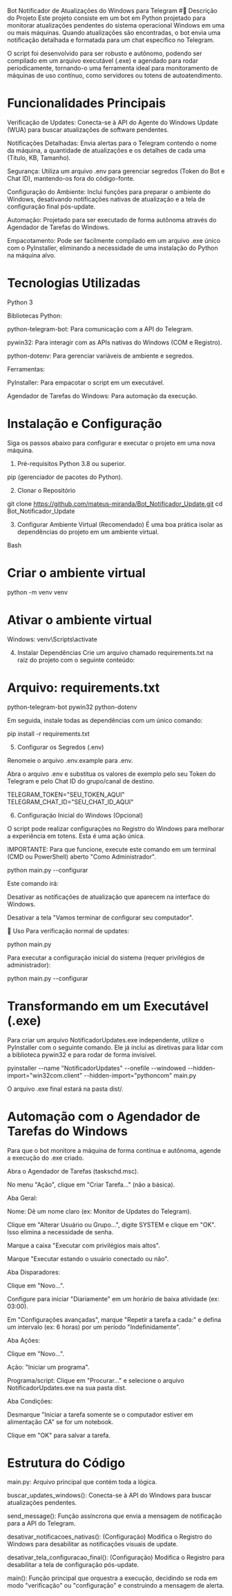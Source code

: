 Bot Notificador de Atualizações do Windows para Telegram
#📖 Descrição do Projeto
Este projeto consiste em um bot em Python projetado para monitorar atualizações pendentes do sistema operacional Windows em uma ou mais máquinas. Quando atualizações são encontradas, o bot envia uma notificação detalhada e formatada para um chat específico no Telegram.

O script foi desenvolvido para ser robusto e autônomo, podendo ser compilado em um arquivo executável (.exe) e agendado para rodar periodicamente, tornando-o uma ferramenta ideal para monitoramento de máquinas de uso contínuo, como servidores ou totens de autoatendimento.

# Funcionalidades Principais
Verificação de Updates: Conecta-se à API do Agente do Windows Update (WUA) para buscar atualizações de software pendentes.

Notificações Detalhadas: Envia alertas para o Telegram contendo o nome da máquina, a quantidade de atualizações e os detalhes de cada uma (Título, KB, Tamanho).

Segurança: Utiliza um arquivo .env para gerenciar segredos (Token do Bot e Chat ID), mantendo-os fora do código-fonte.

Configuração do Ambiente: Inclui funções para preparar o ambiente do Windows, desativando notificações nativas de atualização e a tela de configuração final pós-update.

Automação: Projetado para ser executado de forma autônoma através do Agendador de Tarefas do Windows.

Empacotamento: Pode ser facilmente compilado em um arquivo .exe único com o PyInstaller, eliminando a necessidade de uma instalação do Python na máquina alvo.

# Tecnologias Utilizadas
Python 3

Bibliotecas Python:

python-telegram-bot: Para comunicação com a API do Telegram.

pywin32: Para interagir com as APIs nativas do Windows (COM e Registro).

python-dotenv: Para gerenciar variáveis de ambiente e segredos.

Ferramentas:

PyInstaller: Para empacotar o script em um executável.

Agendador de Tarefas do Windows: Para automação da execução.

# Instalação e Configuração
Siga os passos abaixo para configurar e executar o projeto em uma nova máquina.

1. Pré-requisitos
Python 3.8 ou superior.

pip (gerenciador de pacotes do Python).

2. Clonar o Repositório


git clone https://github.com/mateus-miranda/Bot_Notificador_Update.git
cd Bot_Notificador_Update

3. Configurar Ambiente Virtual (Recomendado)
É uma boa prática isolar as dependências do projeto em um ambiente virtual.

Bash

# Criar o ambiente virtual
python -m venv venv

# Ativar o ambiente virtual
Windows:
venv\Scripts\activate

4. Instalar Dependências
Crie um arquivo chamado requirements.txt na raiz do projeto com o seguinte conteúdo:

# Arquivo: requirements.txt
python-telegram-bot
pywin32
python-dotenv

Em seguida, instale todas as dependências com um único comando:

pip install -r requirements.txt

5. Configurar os Segredos (.env)

Renomeie o arquivo .env.example para .env.

Abra o arquivo .env e substitua os valores de exemplo pelo seu Token do Telegram e pelo Chat ID do grupo/canal de destino.


TELEGRAM_TOKEN="SEU_TOKEN_AQUI"
TELEGRAM_CHAT_ID="SEU_CHAT_ID_AQUI"

6. Configuração Inicial do Windows (Opcional)

O script pode realizar configurações no Registro do Windows para melhorar a experiência em totens. Esta é uma ação única.

IMPORTANTE: Para que funcione, execute este comando em um terminal (CMD ou PowerShell) aberto "Como Administrador".


python main.py --configurar

Este comando irá:

Desativar as notificações de atualização que aparecem na interface do Windows.

Desativar a tela "Vamos terminar de configurar seu computador".

🏃 Uso
Para verificação normal de updates:

python main.py

Para executar a configuração inicial do sistema (requer privilégios de administrador):

python main.py --configurar

# Transformando em um Executável (.exe)
Para criar um arquivo NotificadorUpdates.exe independente, utilize o PyInstaller com o seguinte comando. Ele já inclui as diretivas para lidar com a biblioteca pywin32 e para rodar de forma invisível.


pyinstaller --name "NotificadorUpdates" --onefile --windowed --hidden-import="win32com.client" --hidden-import="pythoncom" main.py

O arquivo .exe final estará na pasta dist/.

# Automação com o Agendador de Tarefas do Windows

Para que o bot monitore a máquina de forma contínua e autônoma, agende a execução do .exe criado.

Abra o Agendador de Tarefas (taskschd.msc).

No menu "Ação", clique em "Criar Tarefa..." (não a básica).

Aba Geral:

Nome: Dê um nome claro (ex: Monitor de Updates do Telegram).

Clique em "Alterar Usuário ou Grupo...", digite SYSTEM e clique em "OK". Isso elimina a necessidade de senha.

Marque a caixa "Executar com privilégios mais altos".

Marque "Executar estando o usuário conectado ou não".

Aba Disparadores:

Clique em "Novo...".

Configure para iniciar "Diariamente" em um horário de baixa atividade (ex: 03:00).

Em "Configurações avançadas", marque "Repetir a tarefa a cada:" e defina um intervalo (ex: 6 horas) por um período "Indefinidamente".

Aba Ações:

Clique em "Novo...".

Ação: "Iniciar um programa".

Programa/script: Clique em "Procurar..." e selecione o arquivo NotificadorUpdates.exe na sua pasta dist.

Aba Condições:

Desmarque "Iniciar a tarefa somente se o computador estiver em alimentação CA" se for um notebook.

Clique em "OK" para salvar a tarefa.

# Estrutura do Código
main.py: Arquivo principal que contém toda a lógica.

buscar_updates_windows(): Conecta-se à API do Windows para buscar atualizações pendentes.

send_message(): Função assíncrona que envia a mensagem de notificação para a API do Telegram.

desativar_notificacoes_nativas(): (Configuração) Modifica o Registro do Windows para desabilitar as notificações visuais de update.

desativar_tela_configuracao_final(): (Configuração) Modifica o Registro para desabilitar a tela de configuração pós-update.

main(): Função principal que orquestra a execução, decidindo se roda em modo "verificação" ou "configuração" e construindo a mensagem de alerta.

